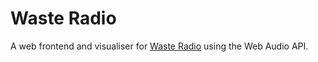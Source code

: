 # Waste Radio

A web frontend and visualiser for [Waste Radio](https://radio.fam.wtf) using the Web Audio API.
